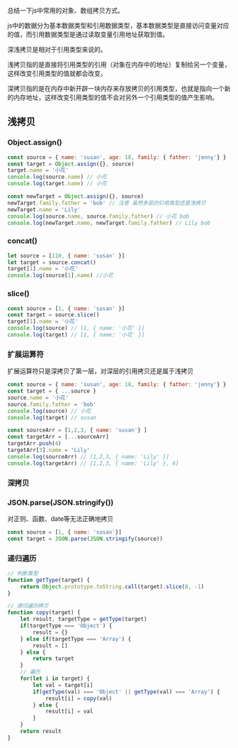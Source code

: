 总结一下js中常用的对象、数组拷贝方式。

js中的数据分为基本数据类型和引用数据类型，基本数据类型是直接访问变量对应的值，而引用数据类型是通过读取变量引用地址获取到值。

深浅拷贝是相对于引用类型来说的。

浅拷贝指的是直接将引用类型的引用（对象在内存中的地址）复制给另一个变量，这样改变引用类型的值就都会改变。

深拷贝指的是在内存中新开辟一块内存来存放拷贝的引用类型，也就是指向一个新的内存地址，这样改变引用类型的值不会对另外一个引用类型的值产生影响。

## 浅拷贝
### Object.assign()

```js
const source = { name: 'susan', age: 18, family: { father: 'jenny'} }
const target = Object.assign({}, source)
target.name = '小花'
console.log(source.name) // 小花
console.log(target.name) // 小花

const newTarget = Object.assign({}, source)
newTarget.family.father = 'bob' // 注意 虽然多层的引用类型还是浅拷贝
newTarget.name = 'Lily'
console.log(source.name, source.family.father) // 小花 bob
console.log(newTarget.name, newTarget.family.father) // Lily bob

```

### concat()
```js
let source = [110, { name: 'susan' }]
let target = source.concat()
target[1].name = '小花'
console.log(source[1].name) //小花 
```

### slice()
```js
const source = [1, { name: 'susan' }]
const target = source.slice()
target[1].name = '小花'
console.log(source) // [1, { name: '小花' }]
console.log(target) // [1, { name: '小花' }]
```

### 扩展运算符
扩展运算符只是深拷贝了第一层，对深层的引用拷贝还是属于浅拷贝
```js
const source = { name: 'susan', age: 18, family: { father: 'jenny'} }
const target = { ...source }
source.name = '小花'
source.family.father = 'bob'
console.log(source) // 小花
console.log(target) // susan

const sourceArr = [1,2,3, { name: 'susan'} ]
const targetArr = [...sourceArr]
targetArr.push(4)
targetArr[3].name = 'Lily'
console.log(sourceArr) // [1,2,3, { name: 'Lily' }]
console.log(targetArr) // [1,2,3, { name: 'Lily' }, 4]
```

### 深拷贝
### JSON.parse(JSON.stringify())
对正则、函数、date等无法正确地拷贝
```js
const source = [1, { name: 'susan'}]
const target = JSON.parse(JSON.stringify(source))
```

### 递归遍历

```js
// 判断类型
function getType(target) {
    return Object.prototype.toString.call(target).slice(8, -1)
}

// 递归遍历拷贝
function copy(target) {
    let result, targetType = getType(target)
    if(targetType === 'Object') {
        result = {}
    } else if(targetType === 'Array') {
        result = []
    } else {
        return target
    }
    // 遍历
    for(let i in target) {
        let val = target[i]
        if(getType(val) === 'Object' || getType(val) === 'Array') {
            result[i] = copy(val)
        } else {
            result[i] = val
        }
    }
    return result
}
```

